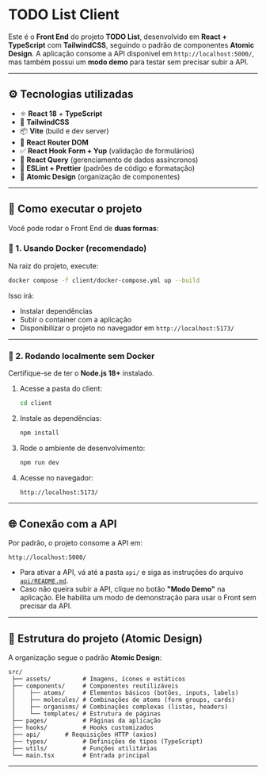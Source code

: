 # TODO List Client

Este é o **Front End** do projeto **TODO List**, desenvolvido em **React + TypeScript** com **TailwindCSS**, seguindo o padrão de componentes **Atomic Design**.
A aplicação consome a API disponível em `http://localhost:5000/`, mas também possui um **modo demo** para testar sem precisar subir a API.

---

## ⚙️ Tecnologias utilizadas

* ⚛️ **React 18** + **TypeScript**
* 🎨 **TailwindCSS**
* 📦 **Vite** (build e dev server)
* 🔗 **React Router DOM**
* ✅ **React Hook Form + Yup** (validação de formulários)
* 🔄 **React Query** (gerenciamento de dados assíncronos)
* 🔧 **ESLint + Prettier** (padrões de código e formatação)
* 🧩 **Atomic Design** (organização de componentes)

---

## 🚀 Como executar o projeto

Você pode rodar o Front End de **duas formas**:

### 🔹 1. Usando Docker (recomendado)

Na raiz do projeto, execute:

```bash
docker compose -f client/docker-compose.yml up --build
```

Isso irá:

* Instalar dependências
* Subir o container com a aplicação
* Disponibilizar o projeto no navegador em `http://localhost:5173/`

---

### 🔹 2. Rodando localmente sem Docker

Certifique-se de ter o **Node.js 18+** instalado.

1. Acesse a pasta do client:

   ```bash
   cd client
   ```
2. Instale as dependências:

   ```bash
   npm install
   ```
3. Rode o ambiente de desenvolvimento:

   ```bash
   npm run dev
   ```
4. Acesse no navegador:

   ```
   http://localhost:5173/
   ```

---

## 🌐 Conexão com a API

Por padrão, o projeto consome a API em:

```
http://localhost:5000/
```

* Para ativar a API, vá até a pasta `api/` e siga as instruções do arquivo [`api/README.md`](../api/README.md).
* Caso não queira subir a API, clique no botão **"Modo Demo"** na aplicação. Ele habilita um modo de demonstração para usar o Front sem precisar da API.

---

## 📂 Estrutura do projeto (Atomic Design)

A organização segue o padrão **Atomic Design**:

```
src/
 ├── assets/         # Imagens, ícones e estáticos
 ├── components/     # Componentes reutilizáveis
 │    ├── atoms/     # Elementos básicos (botões, inputs, labels)
 │    ├── molecules/ # Combinações de atoms (form groups, cards)
 │    ├── organisms/ # Combinações complexas (listas, headers)
 │    └── templates/ # Estrutura de páginas
 ├── pages/          # Páginas da aplicação
 ├── hooks/          # Hooks customizados
 ├── api/       # Requisições HTTP (axios)
 ├── types/          # Definições de tipos (TypeScript)
 ├── utils/          # Funções utilitárias
 └── main.tsx        # Entrada principal
```

---
